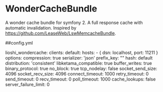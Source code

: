WonderCacheBundle
=================

A wonder cache bundle for symfony 2. A full response cache with automatic invalidation.
Inspired by https://github.com/LeaseWeb/LswMemcacheBundle.


##config.yml

lioshi_wondercache:
    clients:
        default:
            hosts: 
                - { dsn: localhost, port: 11211 }
            options:
                compression: true
                serializer: 'json'
                prefix_key: ""
                hash: default
                distribution: 'consistent'
                libketama_compatible: true
                buffer_writes: true
                binary_protocol: true
                no_block: true
                tcp_nodelay: false
                socket_send_size: 4096
                socket_recv_size: 4096
                connect_timeout: 1000
                retry_timeout: 0
                send_timeout: 0
                recv_timeout: 0
                poll_timeout: 1000
                cache_lookups: false
                server_failure_limit: 0
